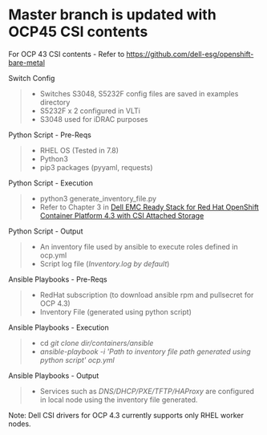 # Master branch is updated with OCP45 CSI contents

For OCP 43 CSI contents - Refer to https://github.com/dell-esg/openshift-bare-metal

Switch Config
> - Switches S3048, S5232F config files are saved in examples directory
> - S5232F x 2 configured in VLTi
> - S3048 used for iDRAC purposes

Python Script - Pre-Reqs
> - RHEL OS (Tested in 7.8)
> - Python3
> - pip3 packages (pyyaml, requests)

Python Script - Execution
> - python3 generate_inventory_file.py
> - Refer to Chapter 3 in [Dell EMC Ready Stack for Red Hat OpenShift Container Platform 4.3 with CSI Attached Storage](https://infohub.delltechnologies.com/t/guides-45)

Python Script - Output
> - An inventory file used by ansible to execute roles defined in ocp.yml
> - Script log file (*Inventory.log by default*)

Ansible Playbooks - Pre-Reqs
> - RedHat subscription (to download ansible rpm and pullsecret for OCP 4.3)
> - Inventory File (generated using python script)

Ansible Playbooks - Execution
> - cd *git clone dir/containers/ansible*
> - *ansible-playbook -i 'Path to inventory file path generated using python script' ocp.yml*

Ansible Playbooks - Output
> - Services such as *DNS/DHCP/PXE/TFTP/HAProxy* are configured in local node using the inventory file generated. 

Note: Dell CSI drivers for OCP 4.3 currently supports only RHEL worker nodes. 
